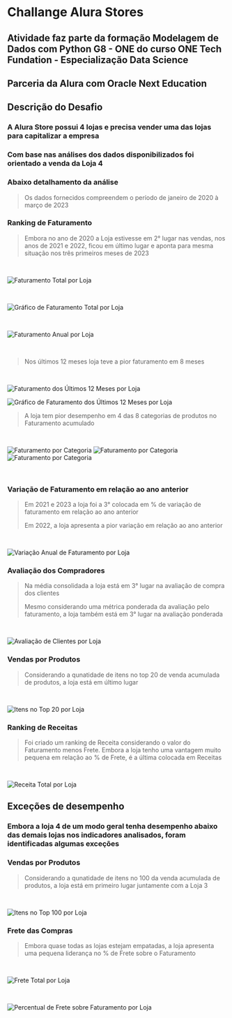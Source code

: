 # Challange Alura Stores

## Atividade faz parte da formação Modelagem de Dados com Python G8 - ONE do curso  ONE Tech Fundation - Especialização Data Science

## Parceria da Alura com Oracle Next Education


## Descrição do Desafio

### A Alura Store possui 4 lojas e precisa vender uma das lojas para capitalizar a empresa

### Com base nas análises dos dados disponibilizados foi orientado a venda da Loja 4

### Abaixo detalhamento da análise

> Os dados fornecidos compreendem o período de janeiro de 2020 à março de 2023

### Ranking de Faturamento
> Embora no ano de 2020 a Loja estivesse em 2° lugar nas vendas, nos anos de 2021 e 2022, ficou em último lugar e aponta para mesma situação nos três primeiros meses de 2023
>
<br>

![](imagens/fat_total_lojas.png "Faturamento Total por Loja")

<br>

![](imagens/fat_total_lojas_grafico.png "Gráfico de Faturamento Total por Loja")

<br>

![](imagens/fat_anual_lojas.png "Faturamento Anual por Loja")

<br>

> Nos últimos 12 meses loja teve a pior faturamento em 8 meses
<br>

![](imagens/fat_ultimo_12_meses_lojas.png "Faturamento dos Últimos 12 Meses por Loja")
<br>

![](imagens/fat_ultimo_12_meses_lojas_grafico.png "Gráfico de Faturamento dos Últimos 12 Meses por Loja")
<br>


>
> A loja tem pior desempenho em 4 das 8 categorias de produtos no Faturamento acumulado

<br>

![](imagens/fat_categoria_1.png "Faturamento por Categoria")
![](imagens/fat_categoria_2.png "Faturamento por Categoria")
![](imagens/fat_categoria_3.png "Faturamento por Categoria")

<br>



### Variação de Faturamento em relação ao ano anterior
> Em 2021 e 2023 a loja foi a 3° colocada em % de variação de faturamento em relação ao ano anterior
>
> Em 2022, a loja apresenta a pior variação em relação ao ano anterior
<br>

![](imagens/var_fat_anual_lojas.png "Variação Anual de Faturamento por Loja")


### Avaliação dos Compradores
> Na média consolidada a loja está em 3° lugar na avaliação de compra dos clientes
>
> Mesmo considerando uma métrica ponderada da avaliação pelo faturamento, a loja também está em 3° lugar na avaliação ponderada

<br>

![](imagens/avaliacao_lojas.png "Avaliação de Clientes por Loja")



### Vendas por Produtos
> Considerando a qunatidade de itens no top 20 de venda acumulada de produtos, a loja está em último lugar
<br>

![](imagens/quantidade_itens_top_20.png "Itens no Top 20 por Loja")

### Ranking de Receitas
> Foi criado um ranking de Receita considerando o valor do Faturamento menos Frete. Embora a loja tenho uma vantagem muito pequena em relação ao % de Frete, é a última colocada em Receitas

<br>

![](imagens/receita_total_lojas_grafico.png "Receita Total por Loja")

## Exceções de desempenho

### Embora a loja 4 de um modo geral tenha desempenho abaixo das demais lojas nos indicadores analisados, foram identificadas algumas exceções

### Vendas por Produtos
> Considerando a qunatidade de itens no 100 da venda acumulada de produtos, a loja está em primeiro lugar juntamente com a Loja 3

<br>

![](imagens/quantidade_itens_top_100.png "Itens no Top 100 por Loja")


### Frete das Compras
> Embora quase todas as lojas estejam empatadas, a loja apresenta uma pequena liderança no % de Frete sobre o Faturamento

<br>

![](imagens/frete_total_lojas_grafico.png "Frete Total por Loja")

<br>

![](imagens/perc_frete_faturamnto_lojas_grafico.png "Percentual de Frete sobre Faturamento por Loja")